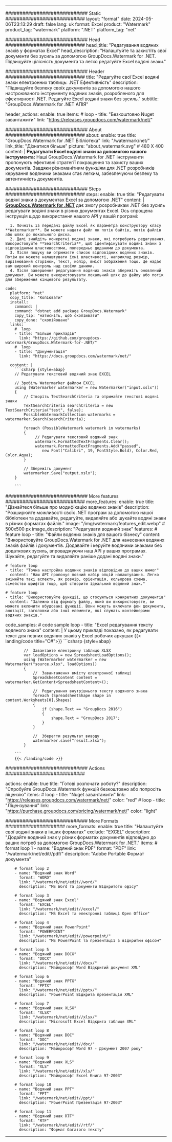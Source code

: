 
---
############################# Static ############################
layout: "format"
date:  2024-05-06T23:13:29
draft: false
lang: uk
format: Excel
product: "Watermark"
product_tag: "watermark"
platform: ".NET"
platform_tag: "net"

############################# Head ############################
head_title: "Редагування водяних знаків у форматах Excel"
head_description: "Налаштуйте та захистіть свої документи без зусиль за допомогою GroupDocs.Watermark for .NET. Підвищуйте цілісність документа та легко редагуйте Excel водяні знаки."

############################# Header ############################
title: "Редагуйте свої Excel водяні знаки електронних таблиць: .NET Ефективність" 
description: "Підвищуйте безпеку своїх документів за допомогою нашого настроюваного інструменту водяних знаків, розробленого для ефективності .NET. Редагуйте Excel водяні знаки без зусиль."
subtitle: "GroupDocs.Watermark for .NET АПІЯ" 

header_actions:
  enable: true
  items:
    #  loop
    - title: "Безкоштовно Nuget завантажити"
      link: "https://releases.groupdocs.com/watermark/net/"
      
############################# About ############################
about:
    enable: true
    title: "GroupDocs.Watermark for .NET Бібліотека"
    link: "/watermark/net/"
    link_title: "Дізнатися більше"
    picture: "about_watermark.svg" # 480 X 400
    content: |
       **Редагувати Excel водяні знаки за допомогою нашого інструмента:** Наші GroupDocs.Watermark for .NET інструменти пропонують ефективні стратегії покращення та захисту ваших документів. Завдяки різноманітним функціям для .NET розробників керування водяними знаками стає легким, забезпечуючи безпеку та автентичність документів.

############################# Steps ############################
steps:
    enable: true
    title: "Редагувати водяні знаки в документах Excel за допомогою .NET"
    content: |
      **[GroupDocs.Watermark for .NET](https://products.groupdocs.com/watermark/net/)** дає змогу розробникам .NET без зусиль редагувати водяні знаки в різних документах Excel. Ось спрощена інструкція щодо використання нашого API у вашій програмі:
      
      1. Почніть із передачі файлу Excel як параметра конструктору класу **Watermarker**. Ви можете надати файл як потік байтів, потік файлів або шлях до локального диска.
      2. Далі знайдіть конкретні водяні знаки, які потребують редагування. Використовуйте **SearchCriteria**, щоб ідентифікувати водяні знаки з відповідними властивостями, попередньо доданими до документа.
      3. Після пошуку ви отримаєте список відповідних водяних знаків. Потім ви можете налаштувати їхні властивості, наприклад розмір, вирівнювання сторінки, текст, колір, вміст зображення тощо. Це надає вам широкий контроль над своїми даними.
      4. Після завершення редагування водяних знаків збережіть оновлений документ. Ви можете використовувати локальний шлях до файлу або потік для збереження кінцевого результату.
   
    code:
      platform: "net"
      copy_title: "Копіювати"
      install:
        command: |
        command: "dotnet add package GroupDocs.Watermark"
        copy_tip: "натисніть, щоб скопіювати"
        copy_done: "скопійовано"
      links:
        #  loop
        - title: "Більше прикладів"
          link: "https://github.com/groupdocs-watermark/GroupDocs.Watermark-for-.NET/"
        #  loop
        - title: "Документація"
          link: "https://docs.groupdocs.com/watermark/net/"
          
      content: |
        ```csharp {style=abap}
        // Редагувати текстовий водяний знак EXCEL

        // Зробіть Watermarker файлом EXCEL
        using (Watermarker watermarker = new Watermarker("input.xslx"))
        {
            // Створіть TextSearchCriteria та отримайте текстові водяні знаки
            TextSearchCriteria searchCriteria = new TextSearchCriteria("test", false);
            PossibleWatermarkCollection watermarks = watermarker.Search(searchCriteria);

            foreach (PossibleWatermark watermark in watermarks)
            {
                 // Редагувати текстовий водяний знак
                 watermark.FormattedTextFragments.Clear();
                 watermark.FormattedTextFragments.Add("passed", 
                    new Font("Calibri", 19, FontStyle.Bold), Color.Red, Color.Aqua);
            }

            // Збережіть документ
            watermarker.Save("output.xslx");
        }
        
        ```            

############################# More features ############################
more_features:
  enable: true
  title: "Дізнайтеся більше про модифікацію водяних знаків"
  description: "Розширюйте можливості своїх .NET програм за допомогою нашої бібліотеки та додавайте, редагуйте, видаляйте або шукайте водяні знаки в різних форматах файлів."
  image: "/img/watermark/features_edit.webp" # 500x500 px
  image_description: "Редагувати водяний знак"
  features:
    # feature loop
    - title: "Файли водяних знаків для вашого бізнесу"
      content: "Використовуйте GroupDocs.Watermark for .NET для нанесення водяних знаків файлів і документів. Додавайте і керуйте водяними знаками без додаткових зусиль, впроваджуючи наш API у ваших програмах. Шукайте, редагуйте та видаляйте раніше додані водяні знаки."

    # feature loop
    - title: "Точна настройка водяних знаків відповідно до ваших вимог"
      content: "Наш API пропонує повний набір опцій налаштування. Легко змінюйте такі аспекти, як розмір, орієнтація, кольорова схема, сімейство шрифтів тощо, щоб створити ідеальний водяний знак."

    # feature loop
    - title: "Використовуйте функції, що стосуються конкретних документів"
      content: "Залежно від формату файлу, який ви використовуєте, ви можете включити вбудовані функції. Вони можуть включати фон документа, анотації, заголовки або інші елементи, які служать контейнерами водяних знаків."
      
  code_samples:
    # code sample loop
    - title: "Excel редагування тексту водяного знака"
      content: |
        У цьому прикладі показано, як редагувати текст для певних водяних знаків у Excel робочих аркушах
        {{< landing/code title="C#">}}
        ```csharp {style=abap}
        
            //  Завантажте електронну таблицю XLSX
            var loadOptions = new SpreadsheetLoadOptions();
            using (Watermarker watermarker = new Watermarker("source.xlsx", loadOptions))
            {
                //  Завантаження вмісту електронної таблиці
                SpreadsheetContent content = watermarker.GetContent<SpreadsheetContent>();

                //  Редагування внутрішнього тексту водяного знака
                foreach (SpreadsheetShape shape in content.Worksheets[0].Shapes)
                {
                    if (shape.Text == "GroupDocs 2016")
                    {
                        shape.Text = "GroupDocs 2017";
                    }
                }

                //  Зберегти результат виводу
                watermarker.save("result.xlsx");
            }

        ```
        {{< /landing/code >}}


############################# Actions ############################

actions:
  enable: true
  title: "Готові розпочати роботу?"
  description: "Спробуйте GroupDocs.Watermark функцій безкоштовно або попросіть ліцензію"
  items:
    #  loop
    - title: "Nuget завантажити"
      link: "https://releases.groupdocs.com/watermark/net/"
      color: "red"
        #  loop
    - title: "Ліцензування"
      link: "https://purchase.groupdocs.com/pricing/watermark/net/"
      color: "light"


############################# More Formats #####################
more_formats:
    enable: true
    title: "Налаштуйте свої водяні знаки в інших форматах"
    exclude: "EXCEL"
    description: "Додайте водяний знак у різних форматах документів відповідно до ваших потреб за допомогою GroupDocs.Watermark for .NET."
    items: 
        # format loop 1
        - name: "Водяний знак PDF"
          format: "PDF"
          link: "/watermark/net/edit//pdf/"
          description: "Adobe Portable Формат документа"

        # format loop 2
        - name: "Водяний знак Word"
          format: "WORD"
          link: "/watermark/net/edit//word/"
          description: "MS Word та документи Відкритого офісу"
          
        # format loop 3
        - name: "Водяний знак Excel"
          format: "EXCEL"
          link: "/watermark/net/edit//excel/"
          description: "MS Excel та електронні таблиці Open Office"

        # format loop 4
        - name: "Водяний знак PowerPoint"
          format: "POWERPOINT"
          link: "/watermark/net/edit//powerpoint/"
          description: "MS PowerPoint та презентації з відкритим офісом"

        # format loop 5
        - name: "Водяний знак DOCX"
          format: "DOCX"
          link: "/watermark/net/edit//docx/"
          description: "Майкрософт Word Відкритий документ XML"
          
        # format loop 6
        - name: "Водяний знак PPTX"
          format: "PPTX"
          link: "/watermark/net/edit//pptx/"
          description: "PowerPoint Відкрита презентація XML"
          
        # format loop 7
        - name: "Водяний знак XLSX"
          format: "XLSX"
          link: "/watermark/net/edit//xlsx/"
          description: "Microsoft Excel Відкрита таблиця XML"

        # format loop 8
        - name: "Водяний знак DOC"
          format: "DOC"
          link: "/watermark/net/edit//doc/"
          description: "Майкрософт Word 97 - Документ 2007 року"

        # format loop 9
        - name: "Водяний знак XLS"
          format: "XLS"
          link: "/watermark/net/edit//xls/"
          description: "Майкрософт Excel Книга 97-2003"

        # format loop 10
        - name: "Водяний знак PPT"
          format: "PPT"
          link: "/watermark/net/edit//ppt/"
          description: "PowerPoint Презентація 97-2003"

        # format loop 11
        - name: "Водяний знак RTF"
          format: "RTF"
          link: "/watermark/net/edit//rtf/"
          description: "Формат багатого тексту"

---